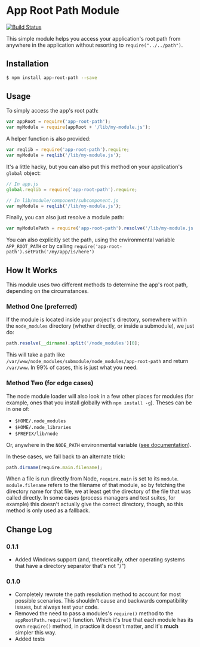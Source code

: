 # App Root Path Module

[![Build Status](https://travis-ci.org/inxilpro/node-app-root-path.svg)](https://travis-ci.org/inxilpro/node-app-root-path)

This simple module helps you access your application's root path from anywhere in the application without resorting to `require("../../path")`.

## Installation

``` bash
$ npm install app-root-path --save
```

## Usage

To simply access the app's root path:

``` js
var appRoot = require('app-root-path');
var myModule = require(appRoot + '/lib/my-module.js');
```

A helper function is also provided:

``` js
var reqlib = require('app-root-path').require;
var myModule = reqlib('/lib/my-module.js');
```

It's a little hacky, but you can also put this method on your application's `global` object:

``` js
// In app.js
global.reqlib = require('app-root-path').require;

// In lib/module/component/subcomponent.js
var myModule = reqlib('/lib/my-module.js');
```

Finally, you can also just resolve a module path:

``` js
var myModulePath = require('app-root-path').resolve('/lib/my-module.js');
```

You can also explicitly set the path, using the environmental variable `APP_ROOT_PATH` or by calling `require('app-root-path').setPath('/my/app/is/here')`

## How It Works

This module uses two different methods to determine the app's root path, depending on the circumstances.

### Method One (preferred)

If the module is located inside your project's directory, somewhere within the `node_modules` directory (whether directly, or inside a submodule), we just do:

``` js
path.resolve(__dirname).split('/node_modules')[0];
```

This will take a path like `/var/www/node_modules/submodule/node_modules/app-root-path` and return `/var/www`.  In 99% of cases, this is just what you need.

### Method Two (for edge cases)

The node module loader will also look in a few other places for modules (for example, ones that you install globally with `npm install -g`).  Theses can be in one of: 

  - `$HOME/.node_modules`
  - `$HOME/.node_libraries`
  - `$PREFIX/lib/node`

Or, anywhere in the `NODE_PATH` environmental variable ([see documentation](http://nodejs.org/api/modules.html#modules_loading_from_the_global_folders)).

In these cases, we fall back to an alternate trick:

``` js
path.dirname(require.main.filename);
```

When a file is run directly from Node, `require.main` is set to its `module`.  `module.filename` refers to the filename of that module, so by fetching the directory name for that file, we at least get the directory of the file that was called directly.  In some cases (process managers and test suites, for example) this doesn't actually give the correct directory, though, so this method is only used as a fallback.

## Change Log

### 0.1.1
  - Added Windows support (and, theoretically, other operating systems that have a directory separator that's not "/")

### 0.1.0
  - Completely rewrote the path resolution method to account for most possible scenarios.  This shouldn't cause and backwards compatibility issues, but always test your code.
  - Removed the need to pass a modules's `require()` method to the `appRootPath.require()` function.  Which it's true that each module has its own `require()` method, in practice it doesn't matter, and it's **much** simpler this way.
  - Added tests


